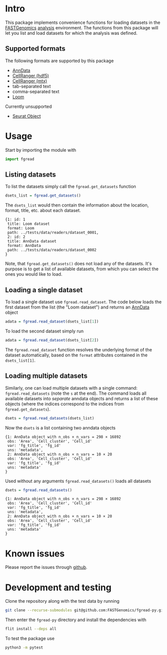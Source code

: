 # Intro

This package implements convenience functions for loading datasets in the
[FASTGenomics][fg] [analysis][fg_analysis] environment.  The functions from this package
will let you list and load datasets for which the analysis was defined.

[fg]: https://beta.fastgenomics.org/webclient/
[fg_analysis]: https://beta.fastgenomics.org/webclient/searchPage/analyses

## Supported formats

The following formats are supported by this package
- [AnnData](https://github.com/theislab/anndata)
- [CellRanger (hdf5)](https://support.10xgenomics.com/single-cell-gene-expression/software/pipelines/latest/advanced/h5_matrices)
- [CellRanger (mtx)](https://support.10xgenomics.com/single-cell-gene-expression/software/pipelines/latest/output/matrices)
- tab-separated text
- comma-separated text
- [Loom](http://loompy.org/)

Currently unsupported
- [Seurat Object](https://satijalab.org/seurat/)

# Usage

Start by importing the module with

``` python
import fgread
```

## Listing datasets

To list the datasets simply call the `fgread.get_datasets` function

``` R
dsets_list = fgread.get_datasets()
```

The `dsets_list` would then contain the information about the location, format, title,
etc. about each dataset.

```
{1: id: 1
 title: Loom dataset
 format: Loom
 path: ../tests/data/readers/dataset_0001,
 2: id: 2
 title: AnnData dataset
 format: AnnData
 path: ../tests/data/readers/dataset_0002
}
```

Note, that `fgread.get_datasets()` does not load any of the datasets.  It's purpose
is to get a list of available datasets, from which you can select the ones you would
like to load.

## Loading a single dataset

To load a single dataset use `fgread.read_dataset`.  The code below loads the first
dataset from the list (the "Loom dataset") and returns an [AnnData][anndata] object

``` R
adata = fgread.read_dataset(dsets_list[1])
```

To load the second dataset simply run

``` R
adata = fgread.read_dataset(dsets_list[2])
```

The `fgread.read_dataset` function resolves the underlying format of the dataset
automatically, based on the `format` attributes contained in the `dsets_list[1]`.

[anndata]: https://anndata.readthedocs.io/en/stable/

## Loading multiple datasets

Similarly, one can load multiple datasets with a single command: `fgread.read_datasets`
(note the `s` at the end).  The command loads all available datasets into _separate_
anndata objects and returns a list of these objects (where the indices correspond to the
indices from `fgread.get_datasets`).

``` R
dsets = fgread.read_datasets(dsets_list)
```
Now the `dsets` is a list containing two anndata objects

```
{1: AnnData object with n_obs × n_vars = 298 × 16892
 obs: 'Area', 'Cell_cluster', 'Cell_id'
 var: 'fg_title', 'fg_id'
 uns: 'metadata',
 2: AnnData object with n_obs × n_vars = 10 × 20
 obs: 'Area', 'Cell_cluster', 'Cell_id'
 var: 'fg_title', 'fg_id'
 uns: 'metadata'
}
```

Used without any arguments `fgread.read_datasets()` loads all datasets

``` R
dsets = fgread.read_datasets()
```


```
{1: AnnData object with n_obs × n_vars = 298 × 16892
 obs: 'Area', 'Cell_cluster', 'Cell_id'
 var: 'fg_title', 'fg_id'
 uns: 'metadata',
 2: AnnData object with n_obs × n_vars = 10 × 20
 obs: 'Area', 'Cell_cluster', 'Cell_id'
 var: 'fg_title', 'fg_id'
 uns: 'metadata'
}
```

# Known issues

Please report the issues through [github][issues].

[issues]: https://github.com/FASTGenomics/fgread-py/issues

# Development and testing

Clone the repository along with the test data by running

``` bash
git clone --recurse-submodules git@github.com:FASTGenomics/fgread-py.git
```

Then enter the `fgread-py` directory and install the dependencies with

``` bash
flit install --deps all
```

To test the package use

``` bash
python3 -m pytest
```
